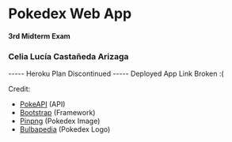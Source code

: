 # Pokedex Web App
#### 3rd Midterm Exam
### Celia Lucía Castañeda Arizaga

----- Heroku Plan Discontinued ----- Deployed App Link Broken :(

Credit:
- [PokeAPI](https://pokeapi.co/docs/v2) (API)
- [Bootstrap](https://getbootstrap.com/docs/5.1/getting-started/introduction/) (Framework)
- [Pinpng](https://www.pinpng.com/) (Pokedex Image)
- [Bulbapedia](https://bulbapedia.bulbagarden.net/w/index.php?title=File:Pok%C3%A9dex_logo.png&printable=yes) (Pokedex Logo)
